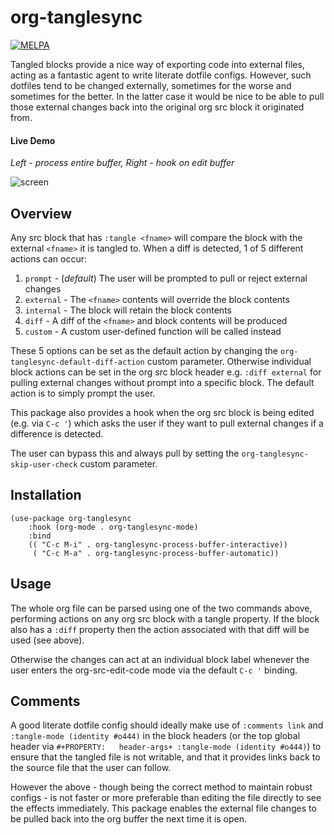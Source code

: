 # org-tanglesync

[![MELPA](https://melpa.org/packages/org-tanglesync-badge.svg)](https://melpa.org/#/org-tanglesync)

Tangled blocks provide a nice way of exporting code into external files, acting as a fantastic agent to write literate dotfile configs. However, such dotfiles tend to be changed externally, sometimes for the worse and sometimes for the better. In the latter case it would be nice to be able to pull those external changes back into the original org src block it originated from.


#### Live Demo
*Left - process entire buffer, Right - hook on edit buffer*

![screen](https://user-images.githubusercontent.com/20641402/63469413-7335e480-c46a-11e9-8a00-1825676f3b2d.gif)


## Overview 

Any src block that has `:tangle <fname>` will compare the block with the external `<fname>` it is tangled to.  When a diff is detected, 1 of 5 different actions can occur:
   1. `prompt` - (*default*) The user will be prompted to pull or reject external changes
   1. `external` - The `<fname>` contents will override the block contents
   1. `internal` - The block will retain the block contents
   1. `diff` - A diff of the `<fname>` and block contents will be produced
   1. `custom` - A custom user-defined function will be called instead

These 5 options can be set as the default action by changing the `org-tanglesync-default-diff-action` custom parameter.  Otherwise individual block actions can be set in the org src block header e.g. `:diff external` for pulling external changes without prompt into a specific block. The default action is to simply prompt the user.

This package also provides a hook when the org src block is being edited (e.g. via `C-c '`) which asks the user if they want to pull external changes if a difference is detected.

The user can bypass this and always pull by setting the `org-tanglesync-skip-user-check` custom parameter.

## Installation

```elisp
(use-package org-tanglesync
    :hook (org-mode . org-tanglesync-mode)
    :bind
    (( "C-c M-i" . org-tanglesync-process-buffer-interactive))
     ( "C-c M-a" . org-tanglesync-process-buffer-automatic))
```

## Usage

The whole org file can be parsed using one of the two commands above, performing actions on any org src block with a tangle property. If the block also has a `:diff` property then the action associated with that diff will be used (see above).

Otherwise the changes can act at an individual block label whenever the user enters the org-src-edit-code mode via the default `C-c '` binding.

## Comments

A good literate dotfile config should ideally make use of `:comments link` and `:tangle-mode (identity #o444)` in the block headers (or the top global header via `#+PROPERTY:   header-args+ :tangle-mode (identity #o444)`) to ensure that the tangled file is not writable, and that it provides links back to the source file that the user can follow.

However the above - though being the correct method to maintain robust configs - is not faster or more preferable than editing the file directly to see the effects immediately. This package enables the external file changes to be pulled back into the org buffer the next time it is open.

